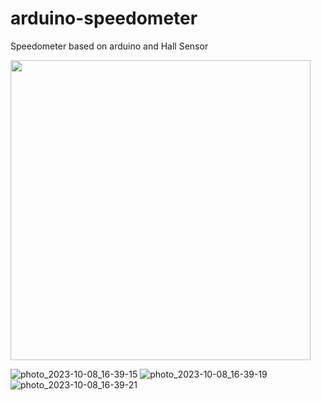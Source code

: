 # arduino-speedometer
Speedometer based on arduino and Hall Sensor

<img src="Media/Animation.gif" width="480"/>

![photo_2023-10-08_16-39-15](https://github.com/astrosander/arduino-speedometer/assets/69795340/500bfbef-90af-41b8-a85f-a1c2999036f9)
![photo_2023-10-08_16-39-19](https://github.com/astrosander/arduino-speedometer/assets/69795340/6ba9f45c-94db-4a27-9061-403455fd117a)
![photo_2023-10-08_16-39-21](https://github.com/astrosander/arduino-speedometer/assets/69795340/b3500a88-1dff-447e-a42e-4ed6ca29e7fc)
